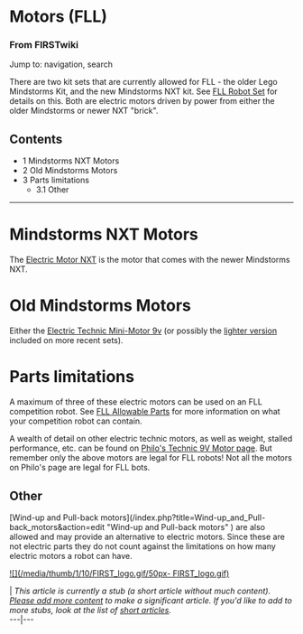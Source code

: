 # Motors (FLL)

### From FIRSTwiki

Jump to: navigation, search

There are two kit sets that are currently allowed for FLL - the older Lego
Mindstorms Kit, and the new Mindstorms NXT kit. See [FLL Robot
Set](FLL_Robot_Set "FLL Robot Set" ) for details on this. Both are
electric motors driven by power from either the older Mindstorms or newer NXT
"brick".

## Contents

  * 1 Mindstorms NXT Motors
  * 2 Old Mindstorms Motors
  * 3 Parts limitations
    * 3.1 Other  
---  
  

# Mindstorms NXT Motors

The [Electric Motor NXT](http://peeron.com/inv/parts/53787
"http://peeron.com/inv/parts/53787" ) is the motor that comes with the newer
Mindstorms NXT.


# Old Mindstorms Motors

Either the [Electric Technic Mini-Motor
9v](http://peeron.com/inv/parts/71427c01
"http://peeron.com/inv/parts/71427c01" ) (or possibly the [lighter
version](http://peeron.com/inv/parts/43362c01
"http://peeron.com/inv/parts/43362c01" ) included on more recent sets).


# Parts limitations

A maximum of three of these electric motors can be used on an FLL competition
robot. See [FLL Allowable Parts](FLL_Allowable_Parts "FLL Allowable
Parts" ) for more information on what your competition robot can contain.

A wealth of detail on other electric technic motors, as well as weight,
stalled performance, etc. can be found on [Philo's Technic 9V Motor
page](http://www.philohome.com/motors/motorcomp.htm
"http://www.philohome.com/motors/motorcomp.htm" ). But remember only the above
motors are legal for FLL robots! Not all the motors on Philo's page are legal
for FLL bots.


## Other

[Wind-up and Pull-back motors](/index.php?title=Wind-up_and_Pull-
back_motors&action=edit "Wind-up and Pull-back motors" ) are also allowed and
may provide an alternative to electric motors. Since these are not electric
parts they do not count against the limitations on how many electric motors a
robot can have.

  

[![](/media/thumb/1/10/FIRST_logo.gif/50px-
FIRST_logo.gif)](Image:FIRST_logo.gif "" )

|  _This article is currently a stub (a short article without much content).
[Please add more
content](http://www.firstwiki.net/index.php?title=Motors_%28FLL%29&action=edit
"http://www.firstwiki.net/index.php?title=Motors_%28FLL%29&action=edit" ) to
make a significant article. If you'd like to add to more stubs, look at the
list of [short articles](Special:Shortpages "Special:Shortpages"
)._  
---|---  
  
